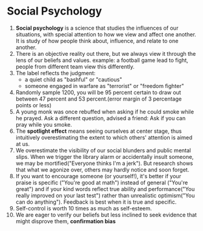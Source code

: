 # Social Psychology

1. **Social psychology** is a science that studies the influences of our situations, with special attention to how we view and affect one another. It is study of how people think about, influence, and relate to one another. 
2. There is an objective reality out there, but we always view it through the lens of our beliefs and values. example: a football game lead to fight, people from different team view this differently. 
3. The label reflects the judgment:
    - a quiet child as "bashful" or "cautious"
    - someone engaged in warfare as "terrorist" or "freedom fighter"
4. Randomly sample 1200, you will be 95 percent certain to draw out between 47 percent and 53 percent.(error margin of 3 percentage points or less)
5. A young monk was once rebuffed when asking if he could smoke while he prayed. Ask a different question, advised a friend: Ask if you can pray while you smoke. 
6. The **spotlight effect** means seeing ourselves at center stage, thus intuitively overestimating the extent to which others' attention is aimed at us.
7. We overestimate the visibility of our social blunders and public mental slips. When we trigger the library alarm or accidentally insult someone, we may be mortified("Everyone thinks I'm a jerk"). But research shows that what we agonize over, others may hardly notice and soon forget. 
8. If you want to encourage someone (or yourself!), it's better if your praise is specific ("You're good at math") instead of general ("You're great") and if your kind words reflect true ability and performance("You really improved on your last test") rather than unrealistic optimism("You can do anything"). Feedback is best when it is true and specific. 
9. Self-control is worth 10 times as much as self-esteem. 
10. We are eager to verify our beliefs but less inclined to seek evidence that might disprove them, **confirmation bias**
